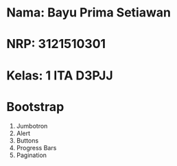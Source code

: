 # Nama: Bayu Prima Setiawan
# NRP: 3121510301
# Kelas: 1 ITA D3PJJ

# Bootstrap

1. Jumbotron
2. Alert
3. Buttons
4. Progress Bars
5. Pagination
